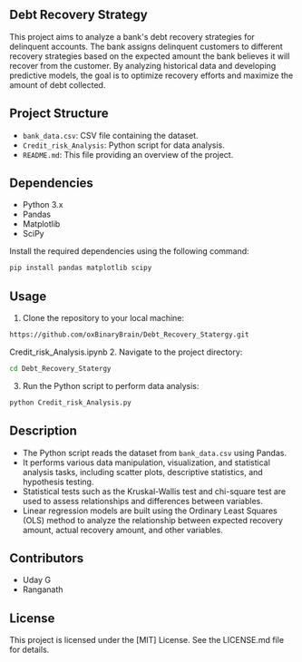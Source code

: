 ## Debt Recovery Strategy 
This project aims to analyze a bank's debt recovery strategies for delinquent accounts. The bank assigns delinquent customers to different recovery strategies based on the expected amount the bank believes it will recover from the customer. By analyzing historical data and developing predictive models, the goal is to optimize recovery efforts and maximize the amount of debt collected.


## Project Structure

- `bank_data.csv`: CSV file containing the dataset.
- `Credit_risk_Analysis`: Python script for data analysis.
- `README.md`: This file providing an overview of the project.

## Dependencies

- Python 3.x
- Pandas
- Matplotlib
- SciPy

Install the required dependencies using the following command:

```bash
pip install pandas matplotlib scipy
```

## Usage

1. Clone the repository to your local machine:
```bash
https://github.com/oxBinaryBrain/Debt_Recovery_Statergy.git
```
Credit_risk_Analysis.ipynb
2. Navigate to the project directory:
```bash
cd Debt_Recovery_Statergy
```


3. Run the Python script to perform data analysis:
```bash
python Credit_risk_Analysis.py
```

## Description

- The Python script reads the dataset from `bank_data.csv` using Pandas.
- It performs various data manipulation, visualization, and statistical analysis tasks, including scatter plots, descriptive statistics, and hypothesis testing.
- Statistical tests such as the Kruskal-Wallis test and chi-square test are used to assess relationships and differences between variables.
- Linear regression models are built using the Ordinary Least Squares (OLS) method to analyze the relationship between expected recovery amount, actual recovery amount, and other variables.

## Contributors

- Uday G
- Ranganath

## License

This project is licensed under the [MIT] License. See the LICENSE.md file for details.


